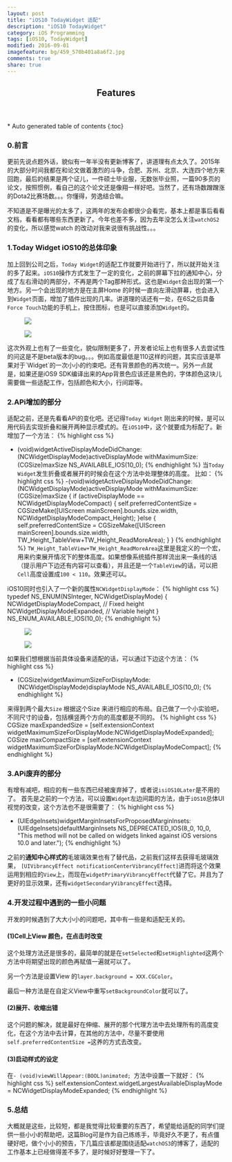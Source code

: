 ```yaml
---
layout: post
title: "iOS10 TodayWidget 适配"
description: "iOS10 TodayWidget"
category: iOS Programming
tags: [iOS10, TodayWidget]
modified: 2016-09-01
imagefeature: bg/459_570b401a8a6f2.jpg
comments: true
share: true
---
```


<section id="table-of-contents" class="toc">
<header>
<h1>Features</h1>
</header>
<div id="drawer" markdown="1">
*  Auto generated table of contents
{:toc}
</div>
</section><!-- /#table-of-contents -->

### 0.前言 
更前先说点题外话，貌似有一年半没有更新博客了，讲道理有点太久了。2015年的大部分时间我都在和论文做着激烈的斗争，合肥、苏州、北京、大连四个地方来回跑，最后的结果是两个证儿，一件硕士毕业服，无数张毕业照，一篇90多页的论文，按照惯例，看自己的这个论文还是像翔一样好吧。当然了，还有场数蹭蹭涨的Dota2比赛场数。。。你懂得，劳逸结合嘛。

不知道是不是曝光的太多了，这两年的发布会都很少会看完，基本上都是事后看看文档，看看都有哪些东西更新了。今年也差不多，因为去年没怎么关注`watchOS2`的变化，所以感觉watch 的改动对我来说很有挑战性。。。

### 1.Today Widget iOS10的总体印象
加上回到公司之后，`Today Widget`的适配工作就要开始进行了，所以就开始关注的多了起来。`iOS10`操作方式发生了一定的变化，之前的屏幕下拉的通知中心，分成了左右滑动的两部分，不再是两个Tag那种形式。这也是`Widget`会出现的第一个地方。另一个会出现的地方是在主屏Home 的时候一直向左滑动屏幕，也会进入到`Widget`页面，增加了插件出现的几率。讲道理的话还有一处，在6S之后具备`Force Touch`功能的手机上，按住图标，也是可以直接添加`Widget`的。
<figure>
<a href="{{ site.url }}/images/widgethome.jpg"><img src="{{ site.url }}/images/widgethome.jpg"></a>
</figure>
<figure>
<a href="{{ site.url }}/images/forcetouch.jpg"><img src="{{ site.url }}/images/forcetouch.jpg"></a>
</figure>
这次外观上也有了一些变化，貌似限制更多了，开发者论坛上也有很多人去尝试性的问这是不是beta版本的bug。。。例如高度最低是110这样的问题，其实应该是苹果对于`Widget`的一次小小的约束吧。还有背景颜色的再次统一。另外一点就是，如果还是iOS9 SDK编译出来的App背景色应该还是黑色的，字体颜色这块儿需要做一些适配工作，包括颜色和大小，行间距等。

### 2.APi增加的部分
适配之前，还是先看看APi的变化吧。还记得`Today Widget` 刚出来的时候，是可以用代码去实现折叠和展开两种显示模式的。在`iOS10`中，这个就要成为标配了。新增加了一个方法：
{% highlight css %}
- (void)widgetActiveDisplayModeDidChange:(NCWidgetDisplayMode)activeDisplayMode withMaximumSize:(CGSize)maxSize NS_AVAILABLE_IOS(10_0);
{% endhighlight %}
当`Today Widget`发生折叠或者展开的时候会在这个方法中处理整体的高度。
比如：
{% highlight css %}
-(void)widgetActiveDisplayModeDidChange:(NCWidgetDisplayMode)activeDisplayMode withMaximumSize:(CGSize)maxSize
{
    if (activeDisplayMode == NCWidgetDisplayModeCompact) {
        self.preferredContentSize = CGSizeMake([UIScreen mainScreen].bounds.size.width, NCWidgetDisplayModeCompact_Height);
    }else
    {
        self.preferredContentSize = CGSizeMake([UIScreen mainScreen].bounds.size.width, TW_Height_TableView+TW_Height_ReadMoreArea);
    }
}
{% endhighlight %}
`TW_Height_TableView+TW_Height_ReadMoreArea`这里是我定义的一个宏，用来约束展开情况下的整体高度。如果想像系统插件那样流出来一条线的话（提示用户下边还有内容可以查看），并且还是一个`TableView`的话，可以把`Cell`高度设置成`100 < 110`。效果还可以。

iOS10同时也引入了一个新的属性`NCWidgetDisplayMode`：
{% highlight css %}
typedef NS_ENUM(NSInteger, NCWidgetDisplayMode) {
    NCWidgetDisplayModeCompact, // Fixed height
    NCWidgetDisplayModeExpanded, // Variable height
} NS_ENUM_AVAILABLE_IOS(10_0);
{% endhighlight %}

<figure>
<a href="{{ site.url }}/images/showless.png"><img src="{{ site.url }}/images/showless.png"></a>
</figure>
<figure>
<a href="{{ site.url }}/images/showmore.png"><img src="{{ site.url }}/images/showmore.png"></a>
</figure>

如果我们想根据当前具体设备来适配的话，可以通过下边这个方法：
{% highlight css %}
- (CGSize)widgetMaximumSizeForDisplayMode:(NCWidgetDisplayMode)displayMode NS_AVAILABLE_IOS(10_0);
{% endhighlight %}

来得到两个最大`Size` 根据这个Size 来进行相应的布局。自己做了一个小实验吧，不同尺寸的设备，包括横竖两个方向的高度都是不同的。
{% highlight css %}
CGSize maxExpandedSize = [self.extensionContext widgetMaximumSizeForDisplayMode:NCWidgetDisplayModeExpanded];
CGSize maxCompactSize = [self.extensionContext widgetMaximumSizeForDisplayMode:NCWidgetDisplayModeCompact];
{% endhighlight %}

### 3.APi废弃的部分
有增有减吧，相应的有一些东西已经被废弃掉了，或者说`isiOS10Later`是不用的了。
首先是之前的一个方法，可以设置`Widget`左边间距的方法，由于`iOS10`总体UI视觉的改变，这个方法也不是很需要了：
{% highlight css %}
- (UIEdgeInsets)widgetMarginInsetsForProposedMarginInsets:(UIEdgeInsets)defaultMarginInsets NS_DEPRECATED_IOS(8_0, 10_0, "This method will not be called on widgets linked against iOS versions 10.0 and later.");
{% endhighlight %}

之前的**通知中心样式的**毛玻璃效果也有了替代品，之前我们这样去获得毛玻璃效果，
`[UIVibrancyEffect notificationCenterVibrancyEffect]`进而将这个效果运用到相应的`View`上，而现在`widgetPrimaryVibrancyEffect`代替了它。并且为了更好的显示效果，还有`widgetSecondaryVibrancyEffect`选择。

### 4.开发过程中遇到的一些小问题
开发的时候遇到了大大小小的问题吧，其中有一些是和适配无关的。

#### (1)Cell上View 颜色，在点击时改变
这个处理方法还是很多的，最简单的就是在`setSelected`和`setHighlighted`这两个方法中将期望出现的颜色再赋值一遍就可以了。

另一个方法是设置View 的`layer.background = XXX.CGColor`。

最后一种方法是在自定义View中重写`setBackgroundColor`就可以了。

#### (2)展开、收缩出错
这个问题的解决，就是最好在伸缩、展开的那个代理方法中去处理所有的高度变化，在这个方法中去计算，在其他的方法中，尽量不要使用`self.preferredContentSize =`这养的方式去改变。

#### (3)启动样式的设定
在`- (void)viewWillAppear:(BOOL)animated; `方法中设置一下就好：
{% highlight css %}
self.extensionContext.widgetLargestAvailableDisplayMode = NCWidgetDisplayModeExpanded;
{% endhighlight %}

### 5.总结
大概就是这些，比较短，都是我觉得比较重要的东西了，希望能给适配的同学们提供一些小小的帮助吧，这篇Blog可是作为自己练练手，毕竟好久不更了，有点僵硬好吧，做个小小的预告，下几篇应该都是围绕适配`watchOS3`的博客了，适配的工作基本上已经做得差不多了，是时候好好整理一下了。
